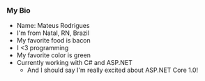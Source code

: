 ### My Bio

- Name: Mateus Rodrigues
- I'm from Natal, RN, Brazil
- My favorite food is bacon
- I <3 programming
- My favorite color is green
- Currently working with C# and ASP.NET
    - And I should say I'm really excited about ASP.NET Core 1.0!
